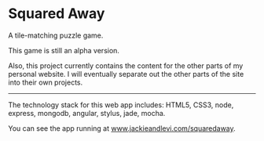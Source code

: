 Squared Away
=======

A tile-matching puzzle game.

This game is still an alpha version.

Also, this project currently contains the content for the other parts of my
personal website. I will eventually separate out the other parts of the site
into their own projects.

-------

The technology stack for this web app includes: HTML5, CSS3, node, express, mongodb, angular, stylus, jade, mocha.

You can see the app running at www.jackieandlevi.com/squaredaway.

